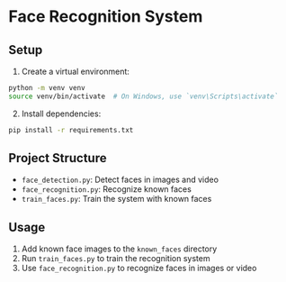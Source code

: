 # Face Recognition System

## Setup
1. Create a virtual environment:
```bash
python -m venv venv
source venv/bin/activate  # On Windows, use `venv\Scripts\activate`
```

2. Install dependencies:
```bash
pip install -r requirements.txt
```

## Project Structure
- `face_detection.py`: Detect faces in images and video
- `face_recognition.py`: Recognize known faces
- `train_faces.py`: Train the system with known faces

## Usage
1. Add known face images to the `known_faces` directory
2. Run `train_faces.py` to train the recognition system
3. Use `face_recognition.py` to recognize faces in images or video
